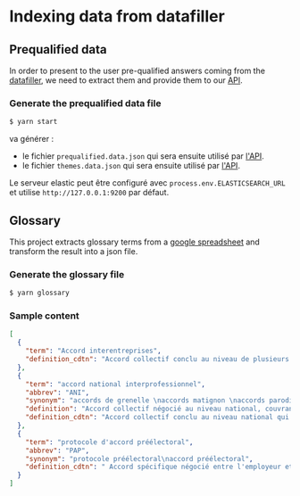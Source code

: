 # Indexing data from datafiller

## Prequalified data
In order to present to the user pre-qualified answers coming from the [datafiller](https://github.com/SocialGouv/datafiller/), we need to extract them and provide them to our [API](../code-du-travail-api/routes/search/search.prequalified.js).

### Generate the prequalified data file
```sh
$ yarn start
```

va générer :

- le fichier `prequalified.data.json` qui sera ensuite utilisé par [l'API](../code-du-travail-api/routes/search/search.prequalified.js).
- le fichier `themes.data.json` qui sera ensuite utilisé par [l'API](../code-du-travail-api/routes/themes/index.js).

Le serveur elastic peut être configuré avec `process.env.ELASTICSEARCH_URL` et utilise `http://127.0.0.1:9200` par défaut.

## Glossary

This project extracts glossary terms from a [google spreadsheet](https://docs.google.com/spreadsheets/d/1WrmotMiu4kBxRTKW47Q3CzNjxc0GycfAilSHcXH_hfA/edit#gid=0) and transform the result into a json file.

### Generate the glossary file

```bash
$ yarn glossary
```

### Sample content
```json
[
  {
    "term": "Accord interentreprises",
    "definition_cdtn": "Accord collectif conclu au niveau de plusieurs entreprises n'appartenant pas au même groupe."
  },
  {
    "term": "accord national interprofessionnel",
    "abbrev": "ANI",
    "synonym": "accords de grenelle \naccords matignon \naccords parodi",
    "definition": "Accord collectif négocié au niveau national, couvrant l’ensemble des secteurs d’activités professionnelles et validé selon des modalités précisées par l’article L. 2232-2 du code du travail",
    "definition_cdtn": "Accord collectif conclu au niveau national qui s'applique à plusieurs branches professionnelles. "
  },
  {
    "term": "protocole d'accord préélectoral",
    "abbrev": "PAP",
    "synonym": "protocole préélectoral\naccord préélectoral",
    "definition_cdtn": " Accord spécifique négocié entre l'employeur et les syndicats pour organiser les élections professionnelles des représentants du personnel (modalités d'organisation et de déroulement des élections, répartition des sièges...)"
  }
]
```
